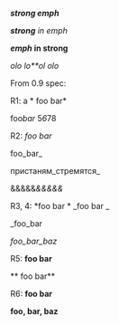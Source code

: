 ***strong emph***

***strong** in emph*

***emph* in strong**

*olo lo**ol olo*

From 0.9 spec:

R1: a * foo bar*

foo*bar*  5*6*78

R2: _foo bar_

foo_bar_

пристаням_стремятся_

&&&&&_&&&&&_

R3, 4: *foo bar * _foo bar _

_foo_bar

_foo_bar_baz_

R5: **foo bar**

** foo bar**

R6: __foo bar__

__foo, __bar__, baz__
